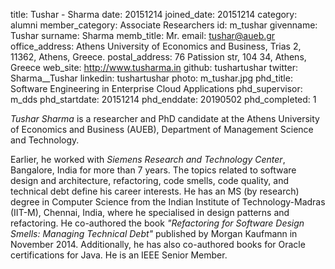 title: Tushar - Sharma
date: 20151214
joined_date: 20151214
category: alumni
member_category: Associate Researchers
id: m_tushar
givenname: Tushar
surname: Sharma
memb_title: Mr.
email: tushar@aueb.gr
office_address: Athens University of Economics and Business, Trias 2, 11362, Athens, Greece.
postal_address: 76 Patission str, 104 34, Athens, Greece 
web_site: http://www.tusharma.in
github: tushartushar
twitter: Sharma__Tushar
linkedin: tushartushar
photo: m_tushar.jpg
phd_title: Software Engineering in Enterprise Cloud Applications
phd_supervisor: m_dds
phd_startdate: 20151214
phd_enddate: 20190502
phd_completed: 1

_Tushar Sharma_ is a researcher and PhD candidate at the Athens University of Economics and Business (AUEB), Department of Management Science and Technology. 

Earlier, he worked with *Siemens Research and Technology Center*, Bangalore, India for more than 7 years. The topics related to software design and architecture, refactoring, code smells, code quality, and technical debt define his career interests. He has an MS (by research) degree in Computer Science from the Indian Institute of Technology-Madras (IIT-M), Chennai, India, where he specialised in design patterns and refactoring. He co-authored the book *"Refactoring for Software Design Smells: Managing Technical Debt"* published by Morgan Kaufmann in November 2014\. Additionally, he has also co-authored books for Oracle certifications for Java. He is an IEEE Senior Member.
